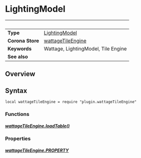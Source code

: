 # LightingModel

|                      | &nbsp;
| -------------------- | ---------------------------------------------------------------
| __Type__             | [LightingModel](type_lightingModel.markdown)
| __Corona Store__     | [wattageTileEngine](http://store.coronalabs.com/plugin/wattageTileEngine)
| __Keywords__         | Wattage, LightingModel, Tile Engine
| __See also__         |

## Overview

## Syntax

	local wattageTileEngine = require "plugin.wattageTileEngine"

### Functions

##### [wattageTileEngine.loadTable()](loadTable.markdown)

### Properties

##### [wattageTileEngine.PROPERTY](PROPERTY.markdown)
